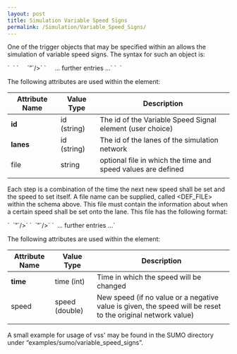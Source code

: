```yaml
---
layout: post
title: Simulation Variable Speed Signs
permalink: /Simulation/Variable_Speed_Signs/
---
```


One of the trigger objects that may be specified within an allows the simulation of variable speed signs. The syntax for such an object is:

<additional>
`  `<variableSpeedSign id="VSS_ID" lanes="LANE_IDS" file="DEF_FILE">
`     `<step time="<TIME>`" speed=`“<SPEED>”`/>`
`     ... further entries ...`
`  `</variableSpeedSign>
</additional>

The following attributes are used within the element:

| Attribute Name | Value Type  | Description                                                  |
|----------------|-------------|--------------------------------------------------------------|
| **id**         | id (string) | The id of the Variable Speed Signal element (user choice)    |
| **lanes**      | id (string) | The id of the lanes of the simulation network                |
| file           | string      | optional file in which the time and speed values are defined |
||

Each step is a combination of the time the next new speed shall be set and the speed to set itself. A file name can be supplied, called <DEF_FILE> within the schema above. This file must contain the information about when a certain speed shall be set onto the lane. This file has the following format:

<vss>
`  `<step time="<TIME>`" speed=`“<SPEED>”`/>`
`  `<step time="<TIME>`" speed=`“<SPEED>”`/>`
`  ... further entries ...`
</vss>

The following attributes are used within the element:

| Attribute Name | Value Type     | Description                                                                                                 |
|----------------|----------------|-------------------------------------------------------------------------------------------------------------|
| **time**       | time (int)     | Time in which the speed will be changed                                                                     |
| speed          | speed (double) | New speed (if no value or a negative value is given, the speed will be reset to the original network value) |
||

A small example for usage of vss' may be found in the SUMO directory under “examples/sumo/variable_speed_signs”.